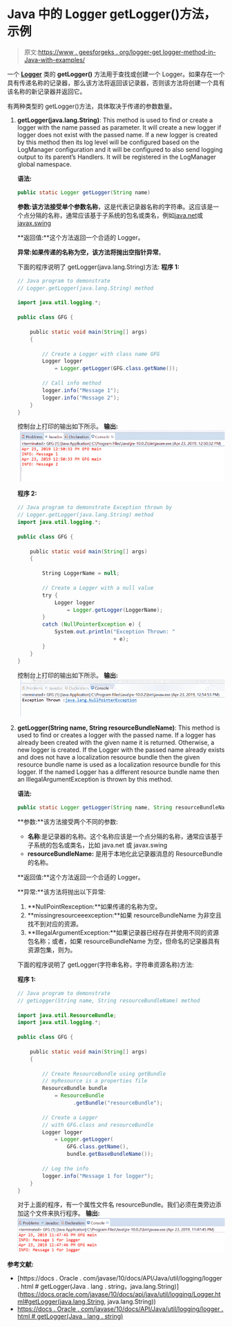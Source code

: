 # Java 中的 Logger getLogger()方法，示例

> 原文:[https://www . geesforgeks . org/logger-get logger-method-in-Java-with-examples/](https://www.geeksforgeeks.org/logger-getlogger-method-in-java-with-examples/)

一个 **[Logger](https://www.geeksforgeeks.org/logging-in-java/)** 类的 **getLogger()** 方法用于查找或创建一个 Logger。如果存在一个具有传递名称的记录器，那么该方法将返回该记录器，否则该方法将创建一个具有该名称的新记录器并返回它。

有两种类型的 getLogger()方法，具体取决于传递的参数数量。

1.  **getLogger(java.lang.String)**: This method is used to find or create a logger with the name passed as parameter. It will create a new logger if logger does not exist with the passed name. If a new logger is created by this method then its log level will be configured based on the LogManager configuration and it will be configured to also send logging output to its parent’s Handlers. It will be registered in the LogManager global namespace.

    **语法:**

    ```java
    public static Logger getLogger(String name)

    ```

    **参数:**该方法接受单个参数**名称**，这是代表记录器名称的字符串。这应该是一个点分隔的名称，通常应该基于子系统的包名或类名，例如[java.net](https://www.geeksforgeeks.org/tag/java-net-package/)或 [javax.swing](https://www.geeksforgeeks.org/tag/java-swing/)

    **返回值:**这个方法返回一个合适的 Logger。

    **异常:**如果传递的名称为空，该方法将抛出**空指针异常**。

    下面的程序说明了 getLogger(java.lang.String)方法:
    **程序 1:**

    ```java
    // Java program to demonstrate
    // Logger.getLogger(java.lang.String) method

    import java.util.logging.*;

    public class GFG {

        public static void main(String[] args)
        {

            // Create a Logger with class name GFG
            Logger logger
                = Logger.getLogger(GFG.class.getName());

            // Call info method
            logger.info("Message 1");
            logger.info("Message 2");
        }
    }
    ```

    控制台上打印的输出如下所示。
    **输出:**
    ![](img/8f254ef5da01f6920806e83badded2cb.png)

    **程序 2:**

    ```java
    // Java program to demonstrate Exception thrown by
    // Logger.getLogger(java.lang.String) method
    import java.util.logging.*;

    public class GFG {

        public static void main(String[] args)
        {

            String LoggerName = null;

            // Create a Logger with a null value
            try {
                Logger logger
                    = Logger.getLogger(LoggerName);
            }
            catch (NullPointerException e) {
                System.out.println("Exception Thrown: "
                                   + e);
            }
        }
    }
    ```

    控制台上打印的输出如下所示。
    **输出:**
    ![](img/c84369aed0889cdb8bc29f22b9b8dd68.png)

2.  **getLogger(String name, String resourceBundleName)**: This method is used to find or creates a logger with the passed name. If a logger has already been created with the given name it is returned. Otherwise, a new logger is created. If the Logger with the passed name already exists and does not have a localization resource bundle then the given resource bundle name is used as a localization resource bundle for this logger. If the named Logger has a different resource bundle name then an IllegalArgumentException is thrown by this method.

    **语法:**

    ```java
    public static Logger getLogger(String name, String resourceBundleName)

    ```

    **参数:**该方法接受两个不同的参数:

    *   **名称**:是记录器的名称。这个名称应该是一个点分隔的名称，通常应该基于子系统的包名或类名，比如 java.net 或 javax.swing
    *   **resourceBundleName:** 是用于本地化此记录器消息的 ResourceBundle 的名称。

    **返回值:**这个方法返回一个合适的 Logger。

    **异常:**该方法将抛出以下异常:

    1.  **NullPointRexception:**如果传递的名称为空。
    2.  **missingresourceeexception:**如果 resourceBundleName 为非空且找不到对应的资源。
    3.  **IllegalArgumentException:**如果记录器已经存在并使用不同的资源包名称；或者，如果 resourceBundleName 为空，但命名的记录器具有资源包集，则为。

    下面的程序说明了 getLogger(字符串名称，字符串资源名称)方法:

    **程序 1:**

    ```java
    // Java program to demonstrate
    // getLogger(String name, String resourceBundleName) method

    import java.util.ResourceBundle;
    import java.util.logging.*;

    public class GFG {

        public static void main(String[] args)
        {

            // Create ResourceBundle using getBundle
            // myResource is a properties file
            ResourceBundle bundle
                = ResourceBundle
                      .getBundle("resourceBundle");

            // Create a Logger
            // with GFG.class and resourceBundle
            Logger logger
                = Logger.getLogger(
                    GFG.class.getName(),
                    bundle.getBaseBundleName());

            // Log the info
            logger.info("Message 1 for logger");
        }
    }
    ```

    对于上面的程序，有一个属性文件名 resourceBundle。我们必须在类旁边添加这个文件来执行程序。
    **输出:**
    ![](img/4270a5313f14e9a9f7577abec1970877.png)

**参考文献:**

*   [https://docs . Oracle . com/javase/10/docs/API/Java/util/logging/logger . html # getLogger(Java . lang . string，java.lang.String)](https://docs.oracle.com/javase/10/docs/api/java/util/logging/Logger.html#getLogger(java.lang.String, java.lang.String))
*   [https://docs . Oracle . com/javase/10/docs/API/Java/util/logging/logger . html # getLogger(Java . lang . string)](https://docs.oracle.com/javase/10/docs/api/java/util/logging/Logger.html#getLogger(java.lang.String))